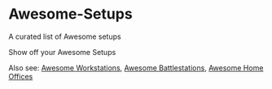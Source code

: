 # Awesome-Setups
A curated list of Awesome setups

Show off your Awesome Setups

Also see:
[Awesome Workstations](https://github.com/Felixjosemon/Awesome-Workstations), 
[Awesome Battlestations](https://github.com/Felixjosemon/Awesome-Battlestations), 
[Awesome Home Offices](https://github.com/Felixjosemon/Awesome-Home-Offices)
